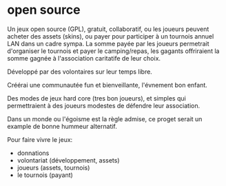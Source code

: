 
open source
===========

Un jeux open source (GPL), gratuit, collaboratif, ou les joueurs peuvent acheter
des assets (skins), ou payer pour participer à un tournois annuel LAN dans un
cadre sympa. La somme payée par les joueurs permetrait d'organiser le tournois et
payer le camping/repas, les gagants offriraient la somme gagnée à l'association
caritatife de leur choix.

Développé par des volontaires sur leur temps libre.

Créérai une communautée fun et bienveillante, l'évnement bon enfant.

Des modes de jeux hard core (tres bon joueurs), et simples qui permettraient à
des joueurs modestes de défendre leur association.

Dans un monde ou l'égoisme est la règle admise, ce proget serait un example de
bonne hummeur alternatif.

Pour faire vivre le jeux:
- donnations
- volontariat (développement, assets)
- joueurs (assets, tournois)
- le tournois (payant)
